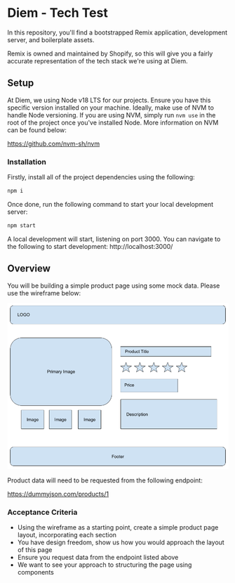 # Diem - Tech Test

In this repository, you'll find a bootstrapped Remix application, development server, and boilerplate assets.

Remix is owned and maintained by Shopify, so this will give you a fairly accurate representation of the tech stack we're using at Diem.

## Setup

At Diem, we using Node v18 LTS for our projects. Ensure you have this specific version installed on your machine. Ideally, make use of NVM to handle Node versioning. If you are using NVM, simply run `nvm use` in the root of the project once you've installed Node. More information on NVM can be found below:

https://github.com/nvm-sh/nvm

### Installation

Firstly, install all of the project dependencies using the following:

```bash
npm i
```

Once done, run the following command to start your local development server:

```bash
npm start
```

A local development will start, listening on port 3000. You can navigate to the following to start development:
http://localhost:3000/

## Overview

You will be building a simple product page using some mock data. Please use the wireframe below:

![Wireframe](./assets/wireframe.png)

Product data will need to be requested from the following endpoint:

https://dummyjson.com/products/1

### Acceptance Criteria

- Using the wireframe as a starting point, create a simple product page layout, incorporating each section
- You have design freedom, show us how you would approach the layout of this page
- Ensure you request data from the endpoint listed above
- We want to see your approach to structuring the page using components
